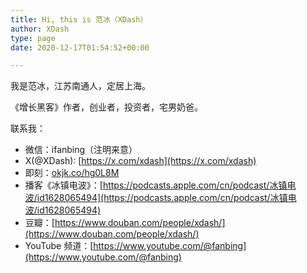```yaml
---
title: Hi, this is 范冰（XDash）
author: XDash
type: page
date: 2020-12-17T01:54:52+00:00

---
```

我是范冰，江苏南通人，定居上海。

《增长黑客》作者，创业者，投资者，宅男奶爸。

联系我：
- 微信：ifanbing（注明来意）
- X(@XDash): [https://x.com/xdash](https://x.com/xdash)
- 即刻：[okjk.co/hg0L8M](https://okjk.co/hg0L8M)
- 播客《冰镇电波》：[https://podcasts.apple.com/cn/podcast/冰镇电波/id1628065494](https://podcasts.apple.com/cn/podcast/冰镇电波/id1628065494)
- 豆瓣：[https://www.douban.com/people/xdash/](https://www.douban.com/people/xdash/)
- YouTube 频道：[https://www.youtube.com/@fanbing](https://www.youtube.com/@fanbing)